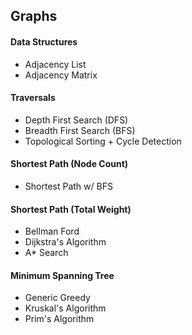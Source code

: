 ## Graphs
#### Data Structures
- Adjacency List
- Adjacency Matrix
#### Traversals
- Depth First Search (DFS)
- Breadth First Search (BFS)
- Topological Sorting + Cycle Detection
#### Shortest Path (Node Count)
- Shortest Path w/ BFS
#### Shortest Path (Total Weight)
- Bellman Ford
- Dijkstra's Algorithm
- A\* Search
#### Minimum Spanning Tree
- Generic Greedy
- Kruskal's Algorithm
- Prim's Algorithm

